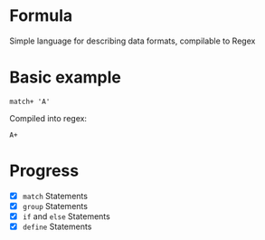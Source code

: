 # Formula
Simple language for describing data formats, compilable to Regex

# Basic example
```formula
match+ 'A'
```
Compiled into regex:
```regex
A+
```

# Progress
- [X] `match` Statements
- [X] `group` Statements
- [X] `if` and `else` Statements
- [X] `define` Statements
